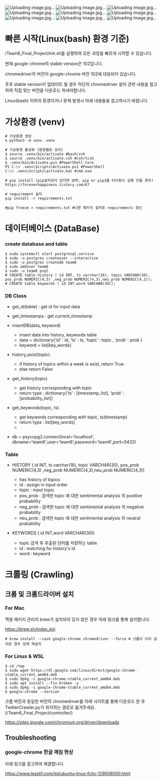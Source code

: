 ![Uploading image.jpg...](/presentation/presentation%20(1).jpg)
![Uploading image.jpg...](/presentation/presentation%20(2).jpg)
![Uploading image.jpg...](/presentation/presentation%20(3).jpg)
![Uploading image.jpg...](/presentation/presentation%20(4).jpg)
![Uploading image.jpg...](/presentation/presentation%20(5).jpg)
![Uploading image.jpg...](/presentation/presentation%20(6).jpg)
![Uploading image.jpg...](/presentation/presentation%20(7).jpg)
![Uploading image.jpg...](/presentation/presentation%20(8).jpg)
![Uploading image.jpg...](/presentation/presentation%20(9).jpg)

# 빠른 시작(Linux(bash) 환경 기준)
/Team6_Final_Project/init.sh를 실행하여 모든 과정을 빠르게 시작할 수 있습니다.

현재 google-chrome의 stable version은 102입니다.

chromedriver의 버전이 google-chrome 버전 102에 대응되어 있습니다.

추후 stable version이 업데이트 될 경우 하단의 chromedriver 설치 관련 내용을 참고하여 직접 맞는 버전을 다운로드 하셔야합니다.

Linux(bash) 이외의 환경이거나 문제 발생시 아래 내용들을 참고하시기 바랍니다.

# 가상환경 (venv)
```shell
# 가상환경 생성
$ python3 -m venv .venv

# 가상환경 활성화 (환경별로 상이)
$ source .venv/bin/activate #bash/zsh	
$ source .venv/bin/activate.csh #csh/tcsh
$ .venv/bin/Activate.ps1 #PowerShell Core	
PS C:\> .venv\Scripts\Activate.ps1 #PowerShell
C:\> .venv\Scripts\activate.bat #cmd.exe	

# pip install (pip설치되어 있다면 생략, pip or pip3를 타이핑시 실행 안될 경우)
https://foreverhappiness.tistory.com/67

# requirement 설치
pip install -r requirements.txt

#pip freeze > requirements.txt #다른 패키지 설치후 requirements 갱신
```


# 데이터베이스 (DataBase)
### create database and table 
```shell
$ sudo systemctl start postgresql.service
$ sudo -u postgres createuser --interactive
$ sudo -u postgres createdb team6
$ sudo adduser team6
$ sudo -u team6 psql
# CREATE table history ( id INT, ts varchar(16), topic VARCHAR(30), pos_prob NUMERIC(4,3) ,neg_prob NUMERIC(4,3),neu_prob NUMERIC(4,3));
# CREATE table keywords ( id INT,word VARCHAR(30));
```
### DB Class
- get_id(table) : get id for input data

- get_timestamps : get current_timestamp

- insertDB(data, keyword)
    - insert data into history, keywords table
    - data = dictionary{’id’ : id, ‘ts’ : ts, ‘topic’ : topic , ‘prob’ : prob }
    - keyword = list[key_words]
- history_exist(topic)
    - if history of topics within a week is exist, return True
    - else return False


- get_history(topic)
    - get history corresponding with topic
    - return type : dictionary{’ts’ : [timestamp_list], ‘prob’ : [probability_list]}
    
- get_keywords(topic, ts)
    - get keywords corresponding with topic, ts(timestamp)
    - return type : list[key_words]
    - 
- db = psycopg2.connect(host='localhost', dbname='team6',user='team6',password='team6',port=5432)

### Table
- HISTORY ( id INT, ts varchar(16), topic VARCHAR(30), pos_prob NUMERIC(4,3)
                                                    ,neg_prob NUMERIC(4,3),neu_prob NUMERIC(4,3))
    - has history of topics
    - id : assign in input order
    - topic : input topic
    - pos_prob : 검색한 topic 에 대한 sentimental analysis 의 positive probability
    - neg_prob : 검색한 topic 에 대한 sentimental analysis 의 negative probability
    - neu_prob : 검색한 topic 에 대한 sentimental analysis 의 neutral probability

- KEYWORDS ( id INT,word VARCHAR(30))
    - topic 검색 후 추출된 단어를 저장하는 table
    - id : matching for history's id 
    - word : keyword

# 크롤링 (Crawling)
## 크롬 및 크롬드라이버 설치
### For Mac
맥용 패키지 관리자 brew가 설치되어 있지 않은 경우 아래 링크를 통해 설치합니다.

https://brew.sh/index_koi

```shell
# brew install --cask google-chrome chromedriver --force # 크롬이 이미 설치된 경우 강제 재설치
```
### For Linux & WSL
```shell
$ cd /tmp
$ sudo wget https://dl.google.com/linux/direct/google-chrome-stable_current_amd64.deb
$ sudo dpkg -i google-chrome-stable_current_amd64.deb
$ sudo apt install --fix-broken -y
$ sudo dpkg -i google-chrome-stable_current_amd64.deb
$ google-chrome --version
```
크롬 버전과 동일한 버전의 chromedriver를 아래 사이트를 통해 다운로드 한 후 TwitterCrawler.py가 위치하는 경로로 옮겨주세요. (/Team6_Final_Project/controller/)

https://sites.google.com/chromium.org/driver/downloads
## Troubleshooting
### google-chrome 한글 깨짐 현상
아래 링크를 참고하여 해결합니다.

https://www.lesstif.com/lpt/ubuntu-linux-fcitx-129008000.html
